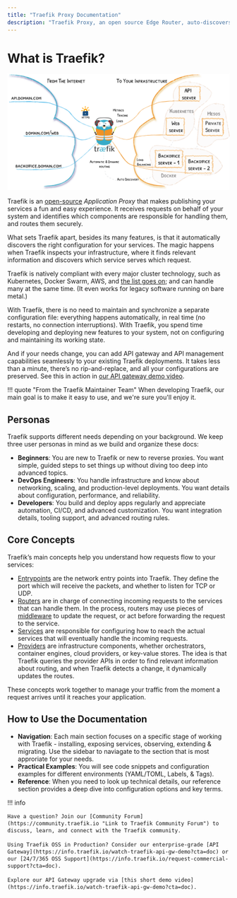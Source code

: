```yaml
---
title: "Traefik Proxy Documentation"
description: "Traefik Proxy, an open source Edge Router, auto-discovers configurations and supports major orchestrators, like Kubernetes. Read the technical documentation."
---
```


# What is Traefik?

![Architecture](assets/img/traefik-architecture.png)

Traefik is an [open-source](https://github.com/traefik/traefik) *Application Proxy* that makes publishing your services a fun and easy experience. 
It receives requests on behalf of your system and identifies which components are responsible for handling them, and routes them securely. 

What sets Traefik apart, besides its many features, is that it automatically discovers the right configuration for your services. 
The magic happens when Traefik inspects your infrastructure, where it finds relevant information and discovers which service serves which request. 

Traefik is natively compliant with every major cluster technology, such as Kubernetes, Docker Swarm, AWS, and [the list goes on](./reference/install-configuration/providers/overview.md); and can handle many at the same time. (It even works for legacy software running on bare metal.)
 
With Traefik, there is no need to maintain and synchronize a separate configuration file: everything happens automatically, in real time (no restarts, no connection interruptions).
With Traefik, you spend time developing and deploying new features to your system, not on configuring and maintaining its working state.

And if your needs change, you can add API gateway and API management capabilities seamlessly to your existing Traefik deployments. It takes less than a minute, there’s no rip-and-replace, and all your configurations are preserved. See this in action in [our API gateway demo video](https://info.traefik.io/watch-traefik-api-gw-demo?cta=docs).

!!! quote "From the Traefik Maintainer Team" 
    When developing Traefik, our main goal is to make it easy to use, and we're sure you'll enjoy it.

## Personas

Traefik supports different needs depending on your background. We keep three user personas in mind as we build and organize these docs:

- **Beginners**: You are new to Traefik or new to reverse proxies. You want simple, guided steps to set things up without diving too deep into advanced topics.
- **DevOps Engineers**: You handle infrastructure and know about networking, scaling, and production-level deployments. You want details about configuration, performance, and reliability.
- **Developers**: You build and deploy apps regularly and appreciate automation, CI/CD, and advanced customization. You want integration details, tooling support, and advanced routing rules.

## Core Concepts

Traefik’s main concepts help you understand how requests flow to your services:

- [Entrypoints](./reference/install-configuration/entrypoints.md) are the network entry points into Traefik. They define the port which will receive the packets, and whether to listen for TCP or UDP.
- [Routers](./reference/routing-configuration/http/router/rules-and-priority.md) are in charge of connecting incoming requests to the services that can handle them. In the process, routers may use pieces of [middleware](./reference/routing-configuration/http/middlewares/overview.md) to update the request, or act before forwarding the request to the service.
- [Services](./reference/routing-configuration/http/load-balancing/service.md) are responsible for configuring how to reach the actual services that will eventually handle the incoming requests.
- [Providers](./reference/install-configuration/providers/overview.md) are infrastructure components, whether orchestrators, container engines, cloud providers, or key-value stores. The idea is that Traefik queries the provider APIs in order to find relevant information about routing, and when Traefik detects a change, it dynamically updates the routes.

These concepts work together to manage your traffic from the moment a request arrives until it reaches your application.

## How to Use the Documentation

- **Navigation**: Each main section focuses on a specific stage of working with Traefik - installing, exposing services, observing, extending & migrating. 
Use the sidebar to naviagate to the section that is most approriate for your needs.
- **Practical Examples**: You will see code snippets and configuration examples for different environments (YAML/TOML, Labels, & Tags).
- **Reference**: When you need to look up technical details, our reference section provides a deep dive into configuration options and key terms.

!!! info

    Have a question? Join our [Community Forum](https://community.traefik.io "Link to Traefik Community Forum") to discuss, learn, and connect with the Traefik community.

    Using Traefik OSS in Production? Consider our enterprise-grade [API Gateway](https://info.traefik.io/watch-traefik-api-gw-demo?cta=doc) or our [24/7/365 OSS Support](https://info.traefik.io/request-commercial-support?cta=doc).

    Explore our API Gateway upgrade via [this short demo video](https://info.traefik.io/watch-traefik-api-gw-demo?cta=doc).
